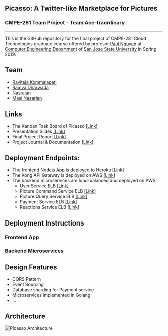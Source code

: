 ## Picasso: A Twitter-like Marketplace for Pictures
### CMPE-281 Team Project - Team Ace-traordinary
---

This is the GitHub repository for the final project of CMPE-281 Cloud Technologies graduate course offered by profesor [Paul Nguyen](https://github.com/paulnguyen) at [Computer Engineering Department](https://cmpe.sjsu.edu/) of [San Jose State University](https://www.sjsu.edu/) in Spring 2019.

## Team
- [Raviteja Kommalapati](https://github.com/RAVITEJAKOMMALAPATI20)
- [Ramya Dharwada](https://github.com/RamyaDharwada)
- [Nasrajan ](https://github.com/nasrajan)
- [Masi Nazarian](https://github.com/Masea)

## Links

- The Kanban Task Board of Picasso [[Link]](https://github.com/nguyensjsu/sp19-281-ace-traordinary/projects/1)
- Presentation Slides [[Link]](https://docs.google.com/presentation/d/1jU1vt8rPpnsM-NtAsXNxud8ZH3kMMWB3_Rd4kYi-uRA/edit?usp=sharing)
- Final Project Report [[Link]](https://docs.google.com/document/d/1XapQTQ9ASTv0dynM6l-vwouOpOWAlX07A3syy0WJtpE/edit?usp=sharing)
- Project Journal & Documentation [[Link]](https://github.com/nguyensjsu/sp19-281-ace-traordinary/tree/master/docs)

## Deployment Endpoints:
- The frontend Nodejs App is deployed to Heroku [[Link]]()
- The Kong API Gateway is deployed on AWS [[Link]]()
- The backend microservices are load-balanced and deployed on AWS:
  - User Service ELB [[Link]]()
  - Picture Command Service ELB [[Link]]()
  - Picture Query Service ELB [[Link]]()
  - Payment Service ELB [[Link]]()
  - Reactions Service ELB [[Link]]()

## Deployment Instructions
### Frontend App

### Backend Microservices


## Design Features
- CQRS Pattern
- Event Sourcing
- Database sharding for Payment service
- Microservices implemented in Golang
- ...


## Architecture
![Picasso Architecture](https://github.com/nguyensjsu/sp19-281-ace-traordinary/blob/master/Design%20architecture/Picasso-Architecture.png)
